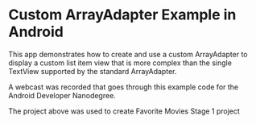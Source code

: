 # Custom ArrayAdapter Example in Android

This app demonstrates how to create and use a custom ArrayAdapter to display a custom list item view that is more complex than the single TextView supported by the standard ArrayAdapter.

A webcast was recorded that goes through this example code for the Android Developer Nanodegree.

The project above was used to create Favorite Movies Stage 1 project
